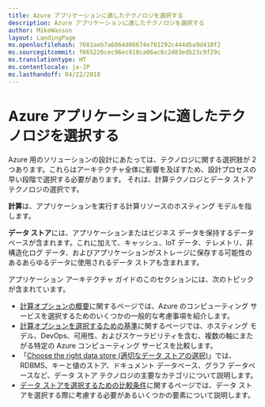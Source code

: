 ```yaml
---
title: Azure アプリケーションに適したテクノロジを選択する
description: Azure アプリケーションに適したテクノロジを選択する
author: MikeWasson
layout: LandingPage
ms.openlocfilehash: 7681aeb7a6064d06674e781292c444dba9d410f2
ms.sourcegitcommit: f665226cec96ec818ca06ac6c2d83edb23c9f29c
ms.translationtype: HT
ms.contentlocale: ja-JP
ms.lasthandoff: 04/22/2018
---
```

# <a name="choose-the-right-technologies-for-azure-applications"></a>Azure アプリケーションに適したテクノロジを選択する

Azure 用のソリューションの設計にあたっては、テクノロジに関する選択肢が 2 つあります。これらはアーキテクチャ全体に影響を及ぼすため、設計プロセスの早い段階で選択する必要があります。 それは、計算テクノロジとデータ ストア テクノロジの選択です。 

**計算**は、アプリケーションを実行する計算リソースのホスティング モデルを指します。 

**データ ストア**には、アプリケーションまたはビジネス データを保持するデータベースが含まれます。これに加えて、キャッシュ、IoT データ、テレメトリ、非構造化ログ データ、およびアプリケーションがストレージに保存する可能性のあるあらゆるデータに使用されるデータ ストアも含まれます。

アプリケーション アーキテクチャ ガイドのこのセクションには、次のトピックが含まれています。

- [計算オプションの概要](./compute-overview.md)に関するページでは、Azure のコンピューティング サービスを選択するためのいくつかの一般的な考慮事項を紹介します。
- [計算オプションを選択するための基準](./compute-comparison.md)に関するページでは、ホスティング モデル、DevOps、可用性、およびスケーラビリティを含む、複数の軸にまたがる特定の Azure コンピューティング サービスを比較します。
- 「[Choose the right data store (適切なデータ ストアの選択)](./data-store-overview.md)」では、RDBMS、キーと値のストア、ドキュメント データベース、グラフ データベースなど、データ ストア テクノロジの主要なカテゴリについて説明します。 
- [データ ストアを選択するための比較条件](./data-store-comparison.md)に関するページでは、データ ストアを選択する際に考慮する必要があるいくつかの要素について説明します。


